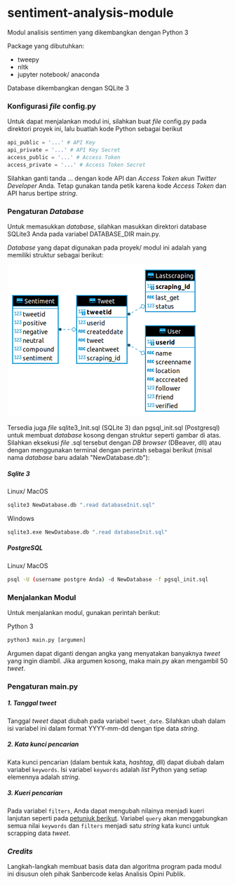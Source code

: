 # sentiment-analysis-module

Modul analisis sentimen yang dikembangkan dengan Python 3

Package yang dibutuhkan:

- tweepy
- nltk
- jupyter notebook/ anaconda

Database dikembangkan dengan SQLite 3



### Konfigurasi _file_ config.py

Untuk dapat menjalankan modul ini, silahkan buat _file_ config.py pada direktori proyek ini, lalu buatlah kode Python sebagai berikut

```python
api_public = '...' # API Key
api_private = '...' # API Key Secret
access_public = '...' # Access Token
access_private = '...' # Access Token Secret
```

Silahkan ganti tanda ... dengan kode API dan _Access Token_ akun _Twitter Developer_ Anda. Tetap gunakan tanda petik karena kode _Access Token_ dan API harus bertipe _string_.



### Pengaturan _Database_

Untuk memasukkan _database_, silahkan masukkan direktori database SQLite3 Anda pada variabel DATABASE_DIR main.py. 

_Database_ yang dapat digunakan pada proyek/ modul ini adalah yang memiliki struktur sebagai berikut:

![ERD](assets/erd.png)

Tersedia juga _file_ sqlite3_Init.sql (SQLite 3) dan pgsql_init.sql (Postgresql) untuk membuat _database_ kosong dengan struktur seperti gambar di atas. Silahkan eksekusi _file_ .sql tersebut dengan _DB browser_ (DBeaver, dll) atau dengan menggunakan terminal dengan perintah sebagai berikut (misal nama _database_ baru adalah "NewDatabase.db"):



##### Sqlite 3

Linux/ MacOS

```bash
sqlite3 NewDatabase.db ".read databaseInit.sql"
```

Windows

```bash
sqlite3.exe NewDatabase.db ".read databaseInit.sql"
```



##### PostgreSQL

Linux/ MacOS

```bash
psql -U (username postgre Anda) -d NewDatabase -f pgsql_init.sql
```



### Menjalankan Modul

Untuk menjalankan modul, gunakan perintah berikut:



Python 3

```python
python3 main.py [argumen]
```



Argumen dapat diganti dengan angka yang menyatakan banyaknya _tweet_ yang ingin diambil. Jika argumen kosong, maka main.py akan mengambil 50 _tweet_.



### Pengaturan main.py

##### 1. Tanggal _tweet_

Tanggal _tweet_ dapat diubah pada variabel `tweet_date`. Silahkan ubah dalam isi variabel ini dalam format YYYY-mm-dd dengan tipe data _string_.

##### 2. Kata kunci pencarian

Kata kunci pencarian (dalam bentuk kata, _hashtag_, dll) dapat diubah dalam variabel `keywords`. Isi variabel `keywords` adalah _list_ Python yang setiap elemennya adalah _string_.

##### 3. Kueri pencarian

Pada variabel `filters`, Anda dapat mengubah nilainya menjadi kueri lanjutan seperti pada [petunjuk berikut](https://unionmetrics.com/resources/how-to-use-advanced-twitter-search-queries/).  Variabel `query` akan menggabungkan semua nilai `keywords` dan `filters` menjadi satu _string_ kata kunci untuk scrapping data _tweet_.



### _Credits_

Langkah-langkah membuat basis data dan algoritma program pada modul ini disusun oleh pihak Sanbercode kelas Analisis Opini Publik.